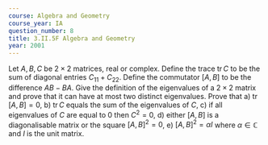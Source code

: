 ```yaml
---
course: Algebra and Geometry
course_year: IA
question_number: 8
title: 3.II.5F Algebra and Geometry
year: 2001
---
```



Let $A, B, C$ be $2 \times 2$ matrices, real or complex. Define the trace $\operatorname{tr} C$ to be the sum of diagonal entries $C_{11}+C_{22}$. Define the commutator $[A, B]$ to be the difference $A B-B A$. Give the definition of the eigenvalues of a $2 \times 2$ matrix and prove that it can have at most two distinct eigenvalues. Prove that
a) $\operatorname{tr}[A, B]=0$,
b) $\operatorname{tr} C$ equals the sum of the eigenvalues of $C$,
c) if all eigenvalues of $C$ are equal to 0 then $C^{2}=0$,
d) either $[A, B]$ is a diagonalisable matrix or the square $[A, B]^{2}=0$,
e) $[A, B]^{2}=\alpha I$ where $\alpha \in \mathbb{C}$ and $I$ is the unit matrix.